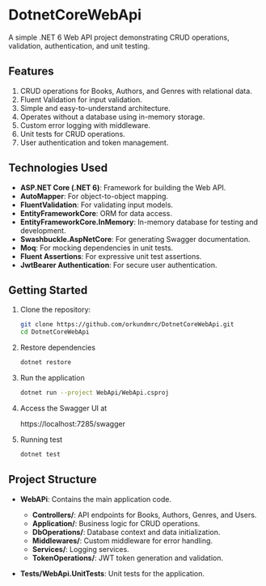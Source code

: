# DotnetCoreWebApi

A simple .NET 6 Web API project demonstrating CRUD operations, validation, authentication, and unit testing.

## Features

1. CRUD operations for Books, Authors, and Genres with relational data.
2. Fluent Validation for input validation.
3. Simple and easy-to-understand architecture.
4. Operates without a database using in-memory storage.
5. Custom error logging with middleware.
6. Unit tests for CRUD operations.
7. User authentication and token management.

## Technologies Used

- **ASP.NET Core (.NET 6)**: Framework for building the Web API.
- **AutoMapper**: For object-to-object mapping.
- **FluentValidation**: For validating input models.
- **EntityFrameworkCore**: ORM for data access.
- **EntityFrameworkCore.InMemory**: In-memory database for testing and development.
- **Swashbuckle.AspNetCore**: For generating Swagger documentation.
- **Moq**: For mocking dependencies in unit tests.
- **Fluent Assertions**: For expressive unit test assertions.
- **JwtBearer Authentication**: For secure user authentication.

## Getting Started

1. Clone the repository:
   ```bash
   git clone https://github.com/orkundmrc/DotnetCoreWebApi.git
   cd DotnetCoreWebApi

2. Restore dependencies
   ```bash
   dotnet restore

3. Run the application
   ```bash
   dotnet run --project WebApi/WebApi.csproj

4. Access the Swagger UI at

   https://localhost:7285/swagger

5. Running test

   ```bash
   dotnet test

## Project Structure

- **WebAPi**: Contains the main application code.
    - **Controllers/**: API endpoints for Books, Authors, Genres, and Users.
    - **Application/**: Business logic for CRUD operations.
    - **DbOperations/**: Database context and data initialization.
    - **Middlewares/**: Custom middleware for error handling.
    - **Services/**: Logging services.
    - **TokenOperations/**: JWT token generation and validation.

- **Tests/WebApi.UnitTests**: Unit tests for the application.



